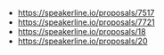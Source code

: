 - https://speakerline.io/proposals/7517
- https://speakerline.io/proposals/7721
- https://speakerline.io/proposals/18
- https://speakerline.io/proposals/20
